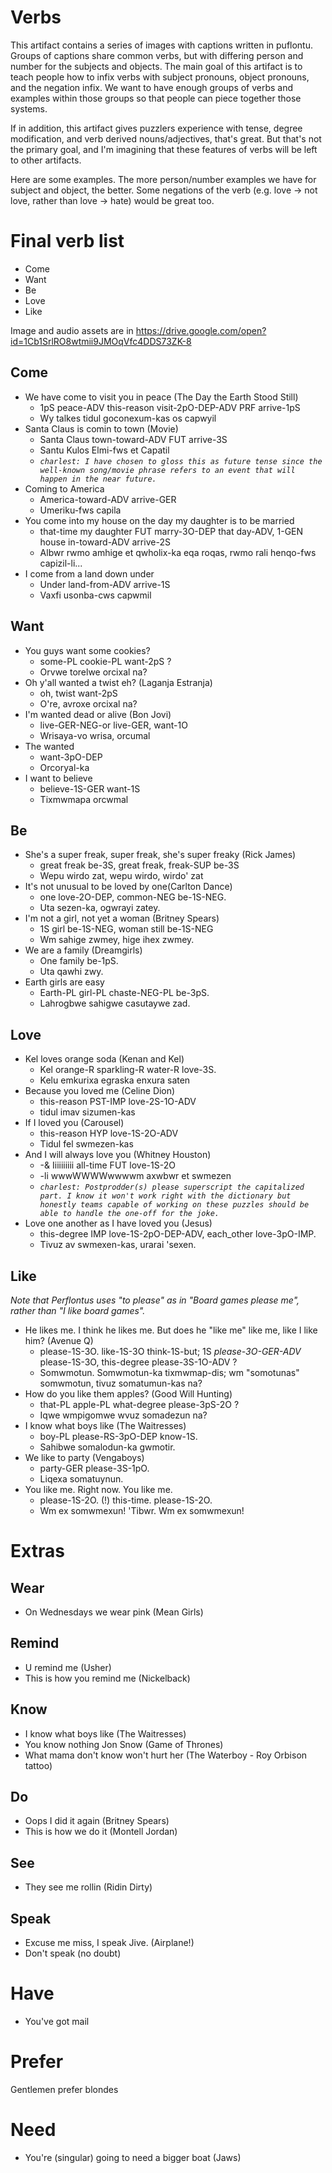 # Verbs

This artifact contains a series of images with captions written in puflontu. Groups of captions share common verbs, but with differing person and number for the subjects and objects. The main goal of this artifact is to teach people how to infix verbs with subject pronouns, object pronouns, and the negation infix. We want to have enough groups of verbs and examples within those groups so that people can piece together those systems. 

If in addition, this artifact gives puzzlers experience with tense, degree modification, and verb derived nouns/adjectives, that's great. But that's not the primary goal, and I'm imagining that these features of verbs will be left to other artifacts.  

Here are some examples. The more person/number examples we have for subject and object, the better. Some negations of the verb (e.g. love -> not love, rather than love -> hate) would be great too. 

# Final verb list
* Come
* Want 
* Be
* Love
* Like

Image and audio assets are in https://drive.google.com/open?id=1Cb1SrlRO8wtmii9JMOqVfc4DDS73ZK-8

## Come
* We have come to visit you in peace (The Day the Earth Stood Still)
  * 1pS peace-ADV this-reason visit-2pO-DEP-ADV PRF arrive-1pS
  * Wy talkes tidul goconexum-kas os capwyil
* Santa Claus is comin to town (Movie)
  * Santa Claus town-toward-ADV FUT arrive-3S
  * Santu Kulos Elmi-fws et Capatil
  * *`charlest: I have chosen to gloss this as future tense since the well-known
    song/movie phrase refers to an event that will happen in the near future.`*
* Coming to America
  * America-toward-ADV arrive-GER
  * Umeriku-fws capila
* You come into my house on the day my daughter is to be married
  * that-time my daughter FUT marry-3O-DEP that day-ADV, 1-GEN house in-toward-ADV arrive-2S
  * Albwr rwmo amhige et qwholix-ka eqa roqas, rwmo rali henqo-fws capizil-li...
* I come from a land down under
  * Under land-from-ADV arrive-1S
  * Vaxfi usonba-cws capwmil

## Want
* You guys want some cookies?
  * some-PL cookie-PL want-2pS ?
  * Orvwe torelwe orcixal na? 
* Oh y'all wanted a twist eh? (Laganja Estranja)
  * oh, twist want-2pS
  * O're, avroxe orcixal na?
* I'm wanted dead or alive (Bon Jovi)
  * live-GER-NEG-or live-GER, want-1O
  * Wrisaya-vo wrisa, orcumal
* The wanted
  * want-3pO-DEP
  * Orcoryal-ka
* I want to believe
  * believe-1S-GER want-1S
  * Tixmwmapa orcwmal

## Be
* She's a super freak, super freak, she's super freaky (Rick James)
  * great freak be-3S, great freak, freak-SUP be-3S
  * Wepu wirdo zat, wepu wirdo, wirdo' zat
* It's not unusual to be loved by one(Carlton Dance)
  * one love-2O-DEP, common-NEG be-1S-NEG.
  * Uta sezen-ka, ogwrayi zatey.
* I'm not a girl, not yet a woman (Britney Spears)
  * 1S girl be-1S-NEG, woman still be-1S-NEG
  * Wm sahige zwmey, hige ihex zwmey.
* We are a family (Dreamgirls)
  * One family be-1pS.
  * Uta qawhi zwy.
* Earth girls are easy
  * Earth-PL girl-PL chaste-NEG-PL be-3pS.
  * Lahrogbwe sahigwe casutaywe zad.

## Love
* Kel loves orange soda (Kenan and Kel)
  * Kel orange-R sparkling-R water-R love-3S.
  * Kelu emkurixa egraska enxura saten
* Because you loved me (Celine Dion)
  * this-reason PST-IMP love-2S-1O-ADV
  * tidul imav sizumen-kas
* If I loved you (Carousel)
  * this-reason HYP love-1S-2O-ADV
  * Tidul fel swmezen-kas
* And I will always love you (Whitney Houston)
  * -& Iiiiiiiiii all-time FUT love-1S-2O
  * -li wwwWWWWwwwwm axwbwr et swmezen
  * *`charlest: Postprodder(s) please superscript the capitalized part. I know
    it won't work right with the dictionary but honestly teams capable of
    working on these puzzles should be able to handle the one-off for the
    joke.`*
* Love one another as I have loved you (Jesus)
  * this-degree IMP love-1S-2pO-DEP-ADV, each_other love-3pO-IMP.
  * Tivuz av swmexen-kas, urarai 'sexen.

## Like

*Note that Perflontus uses "to please" as in "Board games please me", rather than "I like board games".*

* He likes me. I think he likes me. But does he "like me" like me, like I like him? (Avenue Q)
  * please-1S-3O. like-1S-3O think-1S-but; 1S *please-3O-GER-ADV* please-1S-3O, this-degree please-3S-1O-ADV ?
  * Somwmotun. Somwmotun-ka tixmwmap-dis; wm "somotunas" somwmotun, tivuz somatumun-kas na?
* How do you like them apples? (Good Will Hunting)
  * that-PL apple-PL what-degree please-3pS-2O ?
  * Iqwe wmpigomwe wvuz somadezun na?
* I know what boys like (The Waitresses)
  * boy-PL please-RS-3pO-DEP know-1S.
  * Sahibwe somalodun-ka gwmotir.
* We like to party (Vengaboys)
  * party-GER please-3S-1pO.
  * Liqexa somatuynun.
* You like me. Right now. You like me. 
  * please-1S-2O. (!) this-time. please-1S-2O.
  * Wm ex somwmexun! 'Tibwr. Wm ex somwmexun!

# Extras

## Wear
* On Wednesdays we wear pink (Mean Girls)

## Remind
* U remind me (Usher)
* This is how you remind me (Nickelback)

## Know
* I know what boys like (The Waitresses)
* You know nothing Jon Snow (Game of Thrones)
* What mama don't know won't hurt her (The Waterboy - Roy Orbison tattoo)

## Do
* Oops I did it again (Britney Spears)
* This is how we do it (Montell Jordan)

## See
* They see me rollin (Ridin Dirty)

## Speak
* Excuse me miss, I speak Jive. (Airplane!)
* Don't speak (no doubt)

# Have
* You've got mail

# Prefer
Gentlemen prefer blondes

# Need
* You're (singular) going to need a bigger boat (Jaws)



